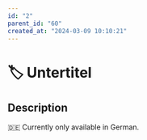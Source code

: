 ```yaml
---
id: "2"
parent_id: "60"
created_at: "2024-03-09 10:10:21"
---
```


# 🏷️ Untertitel

## Description

🇩🇪 Currently only available in German.